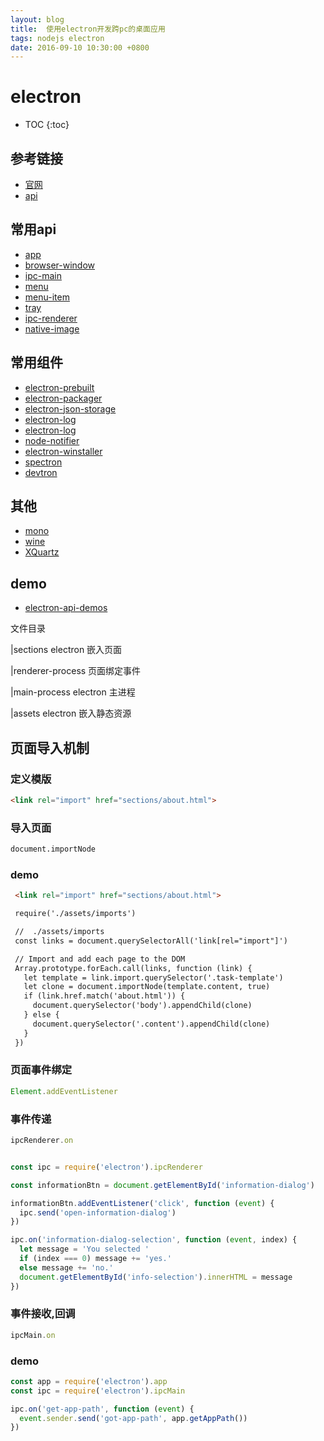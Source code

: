 ```yaml
---
layout: blog
title:  使用electron开发跨pc的桌面应用
tags: nodejs electron
date: 2016-09-10 10:30:00 +0800
---
```


# electron

* TOC
{:toc}

## 参考链接

* [官网](http://electron.atom.io/)
* [api](http://electron.atom.io/docs/)

## 常用api

* [app](http://electron.atom.io/docs/api/app/)
* [browser-window](http://electron.atom.io/docs/api/browser-window/)
* [ipc-main](http://electron.atom.io/docs/api/ipc-main/)
* [menu](http://electron.atom.io/docs/api/menu/)
* [menu-item](http://electron.atom.io/docs/api/menu-item/)
* [tray](http://electron.atom.io/docs/api/tray/)
* [ipc-renderer](http://electron.atom.io/docs/api/ipc-renderer/)
* [native-image](http://electron.atom.io/docs/api/native-image/)

## 常用组件

* [electron-prebuilt](https://github.com/electron-userland/electron-prebuilt)
* [electron-packager](https://github.com/electron-userland/electron-packager)
* [electron-json-storage](https://github.com/jviotti/electron-json-storage)
* [electron-log](https://www.npmjs.com/package/electron-log)
* [electron-log](https://www.npmjs.com/package/electron-log)
* [node-notifier](https://www.npmjs.com/package/node-notifier)
* [electron-winstaller](https://www.npmjs.com/package/electron-winstaller)
* [spectron](https://github.com/electron/spectron)
* [devtron](https://github.com/electron/devtron)

## 其他

* [mono](http://www.mono-project.com/)
* [wine](https://wiki.winehq.org/MacOSX/)
* [XQuartz](https://www.xquartz.org/)

## demo

* [electron-api-demos](https://github.com/electron/electron-api-demos)

文件目录

|sections          electron 嵌入页面

|renderer-process  页面绑定事件

|main-process      electron 主进程

|assets            electron 嵌入静态资源

## 页面导入机制

### 定义模版

```html
<link rel="import" href="sections/about.html">
```

### 导入页面

```html
document.importNode
```

### demo
```html
 <link rel="import" href="sections/about.html">

 require('./assets/imports')

 //  ./assets/imports
 const links = document.querySelectorAll('link[rel="import"]')

 // Import and add each page to the DOM
 Array.prototype.forEach.call(links, function (link) {
   let template = link.import.querySelector('.task-template')
   let clone = document.importNode(template.content, true)
   if (link.href.match('about.html')) {
     document.querySelector('body').appendChild(clone)
   } else {
     document.querySelector('.content').appendChild(clone)
   }
 })

```

### 页面事件绑定

```js
Element.addEventListener
```

### 事件传递

```js
ipcRenderer.on
```

```js

const ipc = require('electron').ipcRenderer

const informationBtn = document.getElementById('information-dialog')

informationBtn.addEventListener('click', function (event) {
  ipc.send('open-information-dialog')
})

ipc.on('information-dialog-selection', function (event, index) {
  let message = 'You selected '
  if (index === 0) message += 'yes.'
  else message += 'no.'
  document.getElementById('info-selection').innerHTML = message
})


```

### 事件接收,回调

```js
ipcMain.on
```

### demo

```js
const app = require('electron').app
const ipc = require('electron').ipcMain

ipc.on('get-app-path', function (event) {
  event.sender.send('got-app-path', app.getAppPath())
})
```
